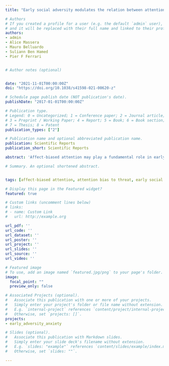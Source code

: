 ```yaml
---
title: "Early social adversity modulates the relation between attention biases and socioemotional behaviour in juvenile macaques"

# Authors
# If you created a profile for a user (e.g. the default `admin` user), write the username (folder name) here 
# and it will be replaced with their full name and linked to their profile.
authors:
- admin
- Alice Massera
- Mauro Belluardo
- Suliann Ben Hamed
- Pier F Ferrari


# Author notes (optional)


date: "2021-11-01T00:00:00Z"
doi: "https://doi.org/10.1038/s41598-021-00620-z"

# Schedule page publish date (NOT publication's date).
publishDate: "2017-01-01T00:00:00Z"

# Publication type.
# Legend: 0 = Uncategorized; 1 = Conference paper; 2 = Journal article;
# 3 = Preprint / Working Paper; 4 = Report; 5 = Book; 6 = Book section;
# 7 = Thesis; 8 = Patent
publication_types: ["2"]

# Publication name and optional abbreviated publication name.
publication: Scientific Reports
publication_short: Scientific Reports

abstract: 'Affect-biased attention may play a fundamental role in early socioemotional development, but factors influencing its emergence and associations with typical versus pathological outcomes remain unclear. Here, we adopted a nonhuman primate model of early social adversity (ESA) to: (1) establish whether juvenile, pre-adolescent macaques demonstrate attention biases to both threatening and reward-related dynamic facial gestures; (2) examine the effects of early social experience on such biases; and (3) investigate how this relation may be linked to socioemotional behaviour. Two groups of juvenile macaques (ESA exposed and non-ESA exposed) were presented with pairs of dynamic facial gestures comprising two conditions: neutral-threat and neutral-lipsmacking. Attention biases to threat and lipsmacking were calculated as the proportion of gaze to the affective versus neutral gesture. Measures of anxiety and social engagement were also acquired from videos of the subjects in their everyday social environment. Results revealed that while both groups demonstrated an attention bias towards threatening facial gestures, a greater bias linked to anxiety was demonstrated by the ESA group only. Only the non-ESA group demonstrated a significant attention bias towards lipsmacking, and the degree of this positive bias was related to duration and frequency of social engagement in this group. These findings offer important insights into the effects of early social experience on affect-biased attention and related socioemotional behaviour in nonhuman primates, and demonstrate the utility of this model for future investigations into the neural and learning mechanisms underlying this relationship across development.'

# Summary. An optional shortened abstract.


tags: [affect-biased attention, attention bias to threat, early social adversity, anxiety, macaque, facial expression, facial movement, emotion, gaze]

# Display this page in the Featured widget?
featured: true

# Custom links (uncomment lines below)
# links:
# - name: Custom Link
#   url: http://example.org

url_pdf: ''
url_code: ''
url_dataset: ''
url_poster: ''
url_project: ''
url_slides: ''
url_source: ''
url_video: ''

# Featured image
# To use, add an image named `featured.jpg/png` to your page's folder. 
image:
  focal_point: ""
  preview_only: false

# Associated Projects (optional).
#   Associate this publication with one or more of your projects.
#   Simply enter your project's folder or file name without extension.
#   E.g. `internal-project` references `content/project/internal-project/index.md`.
#   Otherwise, set `projects: []`.
projects:
- early_adversity_anxiety

# Slides (optional).
#   Associate this publication with Markdown slides.
#   Simply enter your slide deck's filename without extension.
#   E.g. `slides: "example"` references `content/slides/example/index.md`.
#   Otherwise, set `slides: ""`.

---
```



